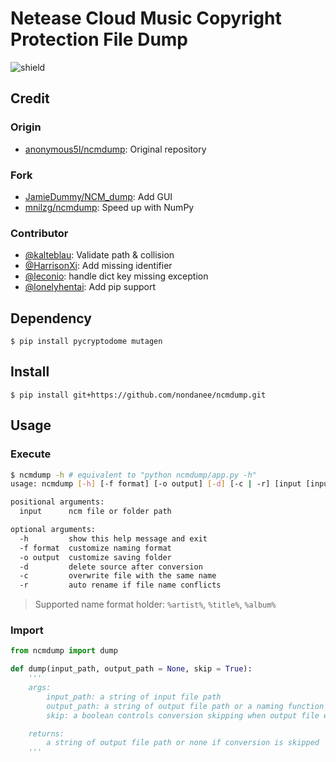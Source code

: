 # Netease Cloud Music Copyright Protection File Dump

![shield](https://img.shields.io/badge/python-2.7%7C3.4+-blue.svg)

## Credit

### Origin

- [anonymous5l/ncmdump](https://github.com/anonymous5l/ncmdump): Original repository

### Fork

- [JamieDummy/NCM_dump](https://github.com/JamieDummy/NCM_dump): Add GUI
- [mnilzg/ncmdump](https://github.com/mnilzg/ncmdump): Speed up with NumPy


### Contributor

- [@kalteblau](https://github.com/kalteblau): Validate path & collision
- [@HarrisonXi](https://github.com/HarrisonXi): Add missing identifier
- [@leconio](https://github.com/leconio): handle dict key missing exception
- [@lonelyhentai](https://github.com/lonelyhentai): Add pip support

## Dependency

```
$ pip install pycryptodome mutagen
```

## Install

```
$ pip install git+https://github.com/nondanee/ncmdump.git
```

## Usage

### Execute

```sh
$ ncmdump -h # equivalent to "python ncmdump/app.py -h"
usage: ncmdump [-h] [-f format] [-o output] [-d] [-c | -r] [input [input ...]]

positional arguments:
  input      ncm file or folder path

optional arguments:
  -h         show this help message and exit
  -f format  customize naming format
  -o output  customize saving folder
  -d         delete source after conversion
  -c         overwrite file with the same name
  -r         auto rename if file name conflicts
```

> Supported name format holder: `%artist%`, `%title%`, `%album%`

### Import

```python
from ncmdump import dump
```

```python
def dump(input_path, output_path = None, skip = True):
    '''
    args:
        input_path: a string of input file path
        output_path: a string of output file path or a naming function
        skip: a boolean controls conversion skipping when output file exists

    returns:
        a string of output file path or none if conversion is skipped
    '''
```